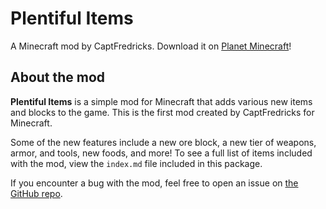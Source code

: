 # Plentiful Items
A Minecraft mod by CaptFredricks. Download it on [Planet Minecraft](https://www.planetminecraft.com/mod/plentiful-items/)!

## About the mod
**Plentiful Items** is a simple mod for Minecraft that adds various new items and blocks to the game. This is the first mod created by CaptFredricks for Minecraft.

Some of the new features include a new ore block, a new tier of weapons, armor, and tools, new foods, and more! To see a full list of items included with the mod, view the `index.md` file included in this package.

If you encounter a bug with the mod, feel free to open an issue on [the GitHub repo](https://github.com/CaptFredricks/plentiful-items).
